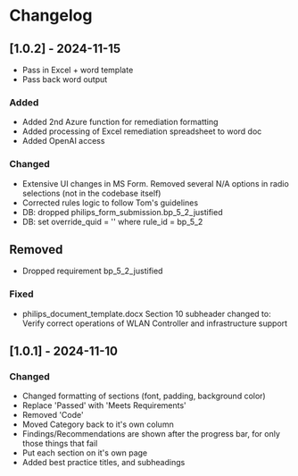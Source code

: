 # Changelog

## [1.0.2] - 2024-11-15

- Pass in Excel + word template
- Pass back word output

### Added
- Added 2nd Azure function for remediation formatting
- Added processing of Excel remediation spreadsheet to word doc
- Added OpenAI access

### Changed
- Extensive UI changes in MS Form. Removed several N/A options in radio selections (not in the codebase itself)
- Corrected rules logic to follow Tom's guidelines
- DB: dropped philips_form_submission.bp_5_2_justified
- DB: set override_quid = '' where rule_id = bp_5_2

## Removed
- Dropped requirement bp_5_2_justified

### Fixed
- philips_document_template.docx Section 10 subheader changed to: Verify correct operations of WLAN Controller and infrastructure support

## [1.0.1] - 2024-11-10

### Changed
- Changed formatting of sections (font, padding, background color)
- Replace 'Passed' with 'Meets Requirements'
- Removed 'Code'
- Moved Category back to it's own column
- Findings/Recommendations are shown after the progress bar, for only those things that fail
- Put each section on it's own page
- Added best practice titles, and subheadings

